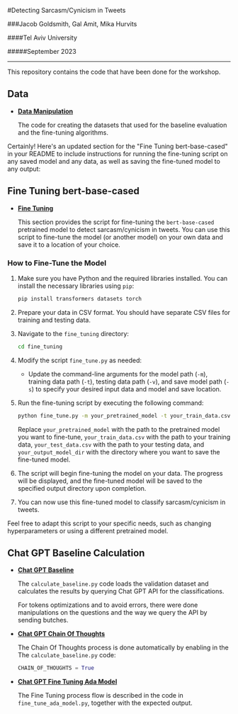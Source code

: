 #Detecting Sarcasm/Cynicism in Tweets

###Jacob Goldsmith, Gal Amit, Mika Hurvits

####Tel Aviv University

#####September 2023
_____
This repository contains the code that have been done for the workshop.

## Data

- **[Data Manipulation](https://github.com/galamit1/TAU-Workshop/tree/main/data_manipulation)**

  The code for creating the datasets that used for the baseline evaluation and the fine-tuning algorithms.

Certainly! Here's an updated section for the "Fine Tuning bert-base-cased" in your README to include instructions for running the fine-tuning script on any saved model and any data, as well as saving the fine-tuned model to any output:


## Fine Tuning bert-base-cased

- **[Fine Tuning](https://github.com/galamit1/TAU-Workshop/tree/main/fine_tuning)**

  This section provides the script for fine-tuning the `bert-base-cased` pretrained model to detect sarcasm/cynicism in tweets. You can use this script to fine-tune the model (or another model) on your own data and save it to a location of your choice.

### How to Fine-Tune the Model

1. Make sure you have Python and the required libraries installed. You can install the necessary libraries using `pip`:

   ```bash
   pip install transformers datasets torch
   ```

2. Prepare your data in CSV format. You should have separate CSV files for training and testing data.

3. Navigate to the `fine_tuning` directory:

   ```bash
   cd fine_tuning
   ```

4. Modify the script `fine_tune.py` as needed:

   - Update the command-line arguments for the model path (`-m`), training data path (`-t`), testing data path (`-v`), and save model path (`-s`) to specify your desired input data and model and save location.

5. Run the fine-tuning script by executing the following command:

   ```bash
   python fine_tune.py -m your_pretrained_model -t your_train_data.csv -v your_test_data.csv -s your_output_model_dir
   ```

   Replace `your_pretrained_model` with the path to the pretrained model you want to fine-tune, `your_train_data.csv` with the path to your training data, `your_test_data.csv` with the path to your testing data, and `your_output_model_dir` with the directory where you want to save the fine-tuned model.

6. The script will begin fine-tuning the model on your data. The progress will be displayed, and the fine-tuned model will be saved to the specified output directory upon completion.

7. You can now use this fine-tuned model to classify sarcasm/cynicism in tweets.

Feel free to adapt this script to your specific needs, such as changing hyperparameters or using a different pretrained model.


## Chat GPT Baseline Calculation

- **[Chat GPT Baseline](https://github.com/galamit1/TAU-Workshop/tree/main/openapi/completion)**

  The `calculate_baseline.py` code loads the validation dataset and calculates the results by querying Chat GPT API for the classifications.

    For tokens optimizations and to avoid errors, there were done manipulations on the questions and the way we query the API by sending butches. 

- **[Chat GPT Chain Of Thoughts](https://github.com/galamit1/TAU-Workshop/tree/main/openapi/completion)**

  The Chain Of Thoughts process is done automatically by enabling in the The `calculate_baseline.py` code:
    ```python
    CHAIN_OF_THOUGHTS = True
    ```

- **[Chat GPT Fine Tuning Ada Model](https://github.com/galamit1/TAU-Workshop/tree/main/openapi/fine_tuning)**

  The Fine Tuning process flow is described in the code in `fine_tune_ada_model.py`, together with the expected output.
